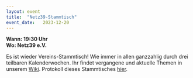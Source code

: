 ```yaml
---
layout: event
title:  "Netz39-Stammtisch"
event_date:   2023-12-20
---
```


**Wann: 19:30 Uhr**\
**Wo: Netz39 e.V.**

Es ist wieder Vereins-Stammtisch! Wie immer in allen ganzzahlig durch drei teilbaren Kalenderwochen. Ihr findet vergangene und aktuelle Themen in unserem [Wiki](https://wiki.netz39.de/stammtisch:stammtisch). Protokoll dieses Stammtisches [hier](https://wiki.netz39.de/stammtisch:2023:2023-12-20).
